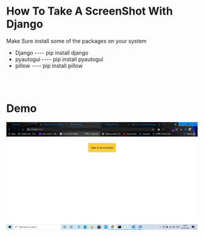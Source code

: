 <h1>How To Take A ScreenShot With Django</h1>

<p> Make Sure install some of the packages on your system</p>
<ul>
  <li> Django ----  pip install django</li>
  <li> pyautogui ----  pip install pyautogui</li>
  <li> pillow ----  pip install pillow</li>

</ul>

<br><br>

<h1> Demo </h1>
<img src="https://github.com/Aashishkumar123/django-screenshot/blob/main/media/myimg1235.png">
